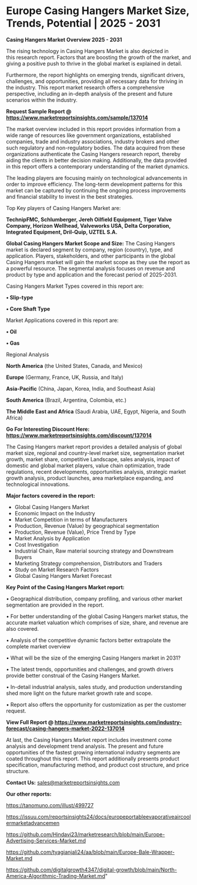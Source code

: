 # Europe Casing Hangers Market Size, Trends, Potential | 2025 - 2031

<Strong> Casing Hangers Market Overview 2025 - 2031</strong>

The rising technology in Casing Hangers Market is also depicted in this research report. Factors that are boosting the growth of the market, and giving a positive push to thrive in the global market is explained in detail.

Furthermore, the report highlights on emerging trends, significant drivers, challenges, and opportunities, providing all necessary data for thriving in the industry. This report market research offers a comprehensive perspective, including an in-depth analysis of the present and future scenarios within the industry.

<strong>Request Sample Report @ <a href=https://www.marketreportsinsights.com/sample/137014>https://www.marketreportsinsights.com/sample/137014</a></strong>

The market overview included in this report provides information from a wide range of resources like government organizations, established companies, trade and industry associations, industry brokers and other such regulatory and non-regulatory bodies. The data acquired from these organizations authenticate the Casing Hangers research report, thereby aiding the clients in better decision making. Additionally, the data provided in this report offers a contemporary understanding of the market dynamics.

The leading players are focusing mainly on technological advancements in order to improve efficiency. The long-term development patterns for this market can be captured by continuing the ongoing process improvements and financial stability to invest in the best strategies.

Top Key players of Casing Hangers Market are:

<strong>TechnipFMC, Schlumberger, Jereh Oilfield Equipment, Tiger Valve Company, Horizon Wellhead, Valveworks USA, Delta Corporation, Integrated Equipment, Dril-Quip, UZTEL S.A.</strong>

<strong><b>Global Casing Hangers Market Scope and Size:</b></strong>
The Casing Hangers market is declared segment by company, region (country), type, and application. Players, stakeholders, and other participants in the global Casing Hangers market will gain the market scope as they use the report as a powerful resource. The segmental analysis focuses on revenue and product by type and application and the forecast period of 2025-2031.

Casing Hangers Market Types covered in this report are:

<strong>• Slip-type

• Core Shaft Type</strong>

Market Applications covered in this report are:

<strong>• Oil

• Gas</strong> 

Regional Analysis

<strong>North America</strong> (the United States, Canada, and Mexico)

<strong>Europe</strong> (Germany, France, UK, Russia, and Italy)

<strong>Asia-Pacific</strong> (China, Japan, Korea, India, and Southeast Asia)

<strong>South America</strong> (Brazil, Argentina, Colombia, etc.)

<strong>The Middle East and Africa</strong> (Saudi Arabia, UAE, Egypt, Nigeria, and South Africa)

<strong>Go For Interesting Discount Here: <a href=https://www.marketreportsinsights.com/discount/137014>https://www.marketreportsinsights.com/discount/137014</a></strong>

The Casing Hangers market report provides a detailed analysis of global market size, regional and country-level market size, segmentation market growth, market share, competitive Landscape, sales analysis, impact of domestic and global market players, value chain optimization, trade regulations, recent developments, opportunities analysis, strategic market growth analysis, product launches, area marketplace expanding, and technological innovations.

<strong><b>Major factors covered in the report:</b></strong>
<ul>
  <li>Global Casing Hangers Market </li>
  <li>Economic Impact on the Industry</li>
  <li>Market Competition in terms of Manufacturers</li>
  <li>Production, Revenue (Value) by geographical segmentation</li>
  <li>Production, Revenue (Value), Price Trend by Type</li>
  <li>Market Analysis by Application</li>
  <li>Cost Investigation</li>
  <li>Industrial Chain, Raw material sourcing strategy and Downstream Buyers</li>
  <li>Marketing Strategy comprehension, Distributors and Traders</li>
  <li>Study on Market Research Factors</li>
  <li>Global Casing Hangers Market Forecast</li>
</ul>

<strong><b>Key Point of the Casing Hangers Market report:</b></strong>

• Geographical distribution, company profiling, and various other market segmentation are provided in the report.

• For better understanding of the global Casing Hangers market status, the accurate market valuation which comprises of size, share, and revenue are also covered.

• Analysis of the competitive dynamic factors better extrapolate the complete market overview

• What will be the size of the emerging Casing Hangers market in 2031?

• The latest trends, opportunities and challenges, and growth drivers provide better construal of the Casing Hangers Market.

• In-detail industrial analysis, sales study, and production understanding shed more light on the future market growth rate and scope.

• Report also offers the opportunity for customization as per the customer request.

<strong><b>View Full Report @ <a href=https://www.marketreportsinsights.com/industry-forecast/casing-hangers-market-2022-137014>https://www.marketreportsinsights.com/industry-forecast/casing-hangers-market-2022-137014</a></b></strong>


At last, the Casing Hangers Market report includes investment come analysis and development trend analysis. The present and future opportunities of the fastest growing international industry segments are coated throughout this report. This report additionally presents product specification, manufacturing method, and product cost structure, and price structure.

<strong>Contact Us:</strong>
sales@marketreportsinsights.com

<strong>Our other reports:</strong>

<a href=https://tanomuno.com/illust/499727>https://tanomuno.com/illust/499727</a>

<a href=https://issuu.com/reportsinsights24/docs/europeportableevaporativeaircoolermarketadvancemen>https://issuu.com/reportsinsights24/docs/europeportableevaporativeaircoolermarketadvancemen</a>

<a href=https://github.com/Hindavi23/marketresearch/blob/main/Europe-Advertising-Services-Market.md>https://github.com/Hindavi23/marketresearch/blob/main/Europe-Advertising-Services-Market.md</a>

<a href=https://github.com/tyagianjali24/aa/blob/main/Europe-Bale-Wrapper-Market.md>https://github.com/tyagianjali24/aa/blob/main/Europe-Bale-Wrapper-Market.md</a>

<a href=https://github.com/digitalgrowth4347/digital-growth/blob/main/North-America-Algorithmic-Trading-Market.md>https://github.com/digitalgrowth4347/digital-growth/blob/main/North-America-Algorithmic-Trading-Market.md</a>"
